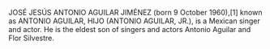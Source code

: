 JOSÉ JESÚS ANTONIO AGUILAR JIMÉNEZ (born 9 October 1960),[1] known as ANTONIO AGUILAR, HIJO (ANTONIO AGUILAR, JR.), is a Mexican singer and actor. He is the eldest son of singers and actors Antonio Aguilar and Flor Silvestre.
